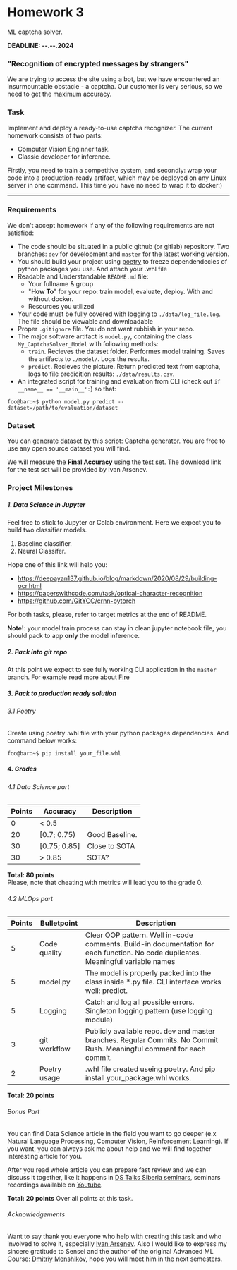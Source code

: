 # Homework 3
ML captcha solver.

__DEADLINE:  --.--.2024__

### "Recognition of encrypted messages by strangers"

We are trying to access the site using a bot, but we have encountered an insurmountable obstacle - a captcha. Our customer is very serious, so we need to get the maximum accuracy.

### Task
Implement and deploy a ready-to-use captcha recognizer.
The current homework consists of two parts:
* Computer Vision Enginner task.
* Classic developer for inference.
  
Firstly, you need to train a competitive  system, and secondly: wrap your code into a production-ready artifact, which may be deployed on any Linux server in one command. This time you have no need to wrap it to docker:)

--------------
### Requirements
We don't accept homework if any of the following requirements are not satisfied:
- The code should be situated in a public github (or gitlab) repository. Two branches: `dev` for development and `master` for the latest working version.
- You should build your project using [poetry](https://python-poetry.org/docs/) to freeze dependendecies of python packages you use. And attach your .whl file
- Readable and Understandable `README.md` file:
    - Your fullname & group
    - "**How To**" for your repo: train model, evaluate, deploy. With and without docker.
    - Resources you utilized
- Your code must be fully covered with logging to `./data/log_file.log`. The file should be viewable and downloadable
- Proper `.gitignore` file. You do not want rubbish in your repo.
- The major software artifact is `model.py`, containing the class `My_CaptchaSolver_Model` with following methods:
    - `train`. Recieves the dataset folder. Performes model training. Saves the artifacts to `./model/`. Logs the results.
    - `predict`. Recieves the picture. Return predicted text from captcha, logs to file predicition results: `./data/results.csv`.
- An integrated script for training and evaluation from CLI (check out `if __name__ == '__main__':`) so that:
```console
foo@bar:~$ python model.py predict --dataset=/path/to/evaluation/dataset
```
  
### Dataset
You can generate dataset by this script: [Captcha generator](https://github.com/IvanArsenev/Captcha-solver). You are free to use any open source dataset you will find.

We will measure the **Final Accuracy** using the [test set](https://drive.google.com/file/d/13WTTaDT9my8Ak8nfhla-3_HCf-H2pFGN/view?usp=sharing). The download link for the test set will be provided by Ivan Arsenev.

### Project Milestones
##### 1. Data Science in Jupyter
Feel free to stick to Jupyter or Colab environment. Here we expect you to build two classifier models. 
 1) Baseline classifier.
 2) Neural Classifer.

Hope one of this link will help you:
* https://deepayan137.github.io/blog/markdown/2020/08/29/building-ocr.html
* https://paperswithcode.com/task/optical-character-recognition
* https://github.com/GitYCC/crnn-pytorch

For both tasks, please, refer to target metrics at the end of README.

**Note!**: your model train process can stay in clean jupyter notebook file, you should pack to app **only** the model inference.

##### 2. Pack into git repo
At this point we expect to see fully working CLI application in the `master` branch. 
For example read more about [Fire](https://google.github.io/python-fire/guide/)
  
##### 3. Pack to production ready solution
###### 3.1 Poetry
Create using poetry .whl file with your python packages dependencies. And command below works:
```console
foo@bar:~$ pip install your_file.whl 
```

##### 4. Grades
###### 4.1 Data Science part  
| Points         | Accuracy    | Description |
|--------------|-----------|------------|
| 0       | < 0.5      |        |
| 20      | [0.7; 0.75)| Good Baseline.       |
| 30      | [0.75; 0.85] | Close to SOTA      |
| 30      | > 0.85  |  SOTA?       |  


__Total: 80 points__  
Please, note that cheating with metrics will lead you to the grade 0.

###### 4.2 MLOps part  
  
| Points         | Bulletpoint     | Description |
|--------------|-----------|------------|
| 5     |Code quality   | Clear OOP pattern. Well in-code comments. Build-in documentation for each function. No code duplicates. Meaningful variable names       |
| 5     | model.py      |    The model is properly packed into the class inside *.py file. CLI interface works well: predict.      |
| 5      | Logging       |Catch and log all possible errors. Singleton logging pattern (use logging module)      |
| 3      | git workflow  | Publicly available repo. dev and master branches. Regular Commits. No Commit Rush. Meaningful comment for each commit.    |
| 2      | Poetry usage   | .whl file created useing poetry. And pip install your_package.whl works.     |


__Total: 20 points__ 



###### Bonus Part
You can find Data Science article in the field you want to go deeper (e.x Natural Language Processing, Computer Vision, Reinforcement Learning). If you want, you can always ask me about help and we will find together interesting article for you.

After you read whole article you can prepare fast review and we can discuss it together, like it happens in [DS Talks Siberia seminars](https://t.me/+fQ07VSVJ2V8yZGYy), seminars recordings available on [Youtube](https://www.youtube.com/channel/UCKi44xqXU67E3dv5e0b_0Dg).

__Total: 20 points__  Over all points at this task.


###### Acknowledgements
Want to say thank you everyone who help with creating this task and who involved to solve it, especially [Ivan Arsenev](https://github.com/IvanArsenev/).
Also I would like to express my sincere gratitude to Sensei and the author of the original Advanced ML Course: [Dmitriy Menshikov](https://github.com/MenshikovDmitry), hope you will meet him in the next semesters.
